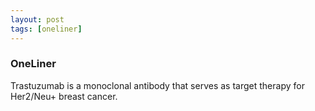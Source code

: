 ```yaml
---
layout: post
tags: [oneliner]
---
```



### OneLiner

Trastuzumab is a monoclonal antibody that serves as target therapy for Her2/Neu+ breast cancer.
